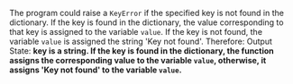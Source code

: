 The program could raise a `KeyError` if the specified key is not found in the dictionary. If the key is found in the dictionary, the value corresponding to that key is assigned to the variable `value`. If the key is not found, the variable `value` is assigned the string 'Key not found'. 
Therefore: Output State: **key is a string. If the key is found in the dictionary, the function assigns the corresponding value to the variable `value`, otherwise, it assigns 'Key not found' to the variable `value`.**